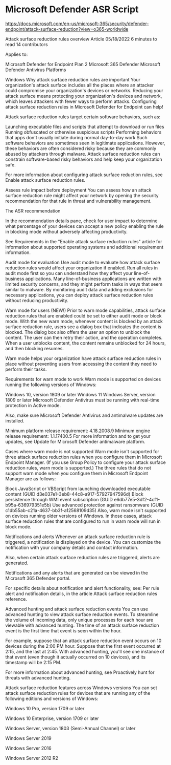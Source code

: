 # Microsoft Defender ASR Script
https://docs.microsoft.com/en-us/microsoft-365/security/defender-endpoint/attack-surface-reduction?view=o365-worldwide

Attack surface reduction rules overview
Article
05/18/2022
6 minutes to read
14 contributors


Applies to:

Microsoft Defender for Endpoint Plan 2
Microsoft 365 Defender
Microsoft Defender Antivirus
Platforms

Windows
Why attack surface reduction rules are important
Your organization's attack surface includes all the places where an attacker could compromise your organization's devices or networks. Reducing your attack surface means protecting your organization's devices and network, which leaves attackers with fewer ways to perform attacks. Configuring attack surface reduction rules in Microsoft Defender for Endpoint can help!

Attack surface reduction rules target certain software behaviors, such as:

Launching executable files and scripts that attempt to download or run files
Running obfuscated or otherwise suspicious scripts
Performing behaviors that apps don't usually initiate during normal day-to-day work
Such software behaviors are sometimes seen in legitimate applications. However, these behaviors are often considered risky because they are commonly abused by attackers through malware. Attack surface reduction rules can constrain software-based risky behaviors and help keep your organization safe.

For more information about configuring attack surface reduction rules, see Enable attack surface reduction rules.

Assess rule impact before deployment
You can assess how an attack surface reduction rule might affect your network by opening the security recommendation for that rule in threat and vulnerability management.

The ASR recommendation

In the recommendation details pane, check for user impact to determine what percentage of your devices can accept a new policy enabling the rule in blocking mode without adversely affecting productivity.

See Requirements in the "Enable attack surface reduction rules" article for information about supported operating systems and additional requirement information.

Audit mode for evaluation
Use audit mode to evaluate how attack surface reduction rules would affect your organization if enabled. Run all rules in audit mode first so you can understand how they affect your line-of-business applications. Many line-of-business applications are written with limited security concerns, and they might perform tasks in ways that seem similar to malware. By monitoring audit data and adding exclusions for necessary applications, you can deploy attack surface reduction rules without reducing productivity.

Warn mode for users
(NEW!) Prior to warn mode capabilities, attack surface reduction rules that are enabled could be set to either audit mode or block mode. With the new warn mode, whenever content is blocked by an attack surface reduction rule, users see a dialog box that indicates the content is blocked. The dialog box also offers the user an option to unblock the content. The user can then retry their action, and the operation completes. When a user unblocks content, the content remains unblocked for 24 hours, and then blocking resumes.

Warn mode helps your organization have attack surface reduction rules in place without preventing users from accessing the content they need to perform their tasks.

Requirements for warn mode to work
Warn mode is supported on devices running the following versions of Windows:

Windows 10, version 1809 or later
Windows 11
Windows Server, version 1809 or later
Microsoft Defender Antivirus must be running with real-time protection in Active mode.

Also, make sure Microsoft Defender Antivirus and antimalware updates are installed.

Minimum platform release requirement: 4.18.2008.9
Minimum engine release requirement: 1.1.17400.5
For more information and to get your updates, see Update for Microsoft Defender antimalware platform.

Cases where warn mode is not supported
Warn mode isn't supported for three attack surface reduction rules when you configure them in Microsoft Endpoint Manager. (If you use Group Policy to configure your attack surface reduction rules, warn mode is supported.) The three rules that do not support warn mode when you configure them in Microsoft Endpoint Manager are as follows:

Block JavaScript or VBScript from launching downloaded executable content (GUID d3e037e1-3eb8-44c8-a917-57927947596d)
Block persistence through WMI event subscription (GUID e6db77e5-3df2-4cf1-b95a-636979351e5b)
Use advanced protection against ransomware (GUID c1db55ab-c21a-4637-bb3f-a12568109d35)
Also, warn mode isn't supported on devices running older versions of Windows. In those cases, attack surface reduction rules that are configured to run in warn mode will run in block mode.

Notifications and alerts
Whenever an attack surface reduction rule is triggered, a notification is displayed on the device. You can customize the notification with your company details and contact information.

Also, when certain attack surface reduction rules are triggered, alerts are generated.

Notifications and any alerts that are generated can be viewed in the Microsoft 365 Defender portal.

For specific details about notification and alert functionality, see: Per rule alert and notification details, in the article Attack surface reduction rules reference.

Advanced hunting and attack surface reduction events
You can use advanced hunting to view attack surface reduction events. To streamline the volume of incoming data, only unique processes for each hour are viewable with advanced hunting. The time of an attack surface reduction event is the first time that event is seen within the hour.

For example, suppose that an attack surface reduction event occurs on 10 devices during the 2:00 PM hour. Suppose that the first event occurred at 2:15, and the last at 2:45. With advanced hunting, you'll see one instance of that event (even though it actually occurred on 10 devices), and its timestamp will be 2:15 PM.

For more information about advanced hunting, see Proactively hunt for threats with advanced hunting.

Attack surface reduction features across Windows versions
You can set attack surface reduction rules for devices that are running any of the following editions and versions of Windows:

Windows 10 Pro, version 1709 or later

Windows 10 Enterprise, version 1709 or later

Windows Server, version 1803 (Semi-Annual Channel) or later

Windows Server 2019

Windows Server 2016

Windows Server 2012 R2
